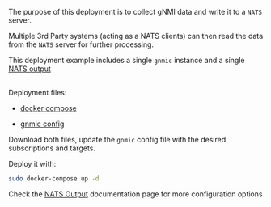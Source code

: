 The purpose of this deployment is to collect gNMI data and write it to a `NATS` server.

Multiple 3rd Party systems (acting as a NATS clients) can then read the data from the `NATS` server for further processing.

This deployment example includes a single `gnmic` instance and a single [NATS output](../../advanced/multi_outputs/nats_output.md)


<div class="mxgraph" style="max-width:100%;border:1px solid transparent;margin:0 auto; display:block;" data-mxgraph="{&quot;page&quot;:12,&quot;zoom&quot;:1.4,&quot;highlight&quot;:&quot;#0000ff&quot;,&quot;nav&quot;:true,&quot;check-visible-state&quot;:true,&quot;resize&quot;:true,&quot;url&quot;:&quot;https://raw.githubusercontent.com/karimra/gnmic/diagrams/diagrams/single_instance_nats.drawio&quot;}"></div>

<script type="text/javascript" src="https://cdn.jsdelivr.net/gh/hellt/drawio-js@main/embed2.js?&fetch=https%3A%2F%2Fraw.githubusercontent.com%2Fkarimra%2Fgnmic%2Fdiagrams%2Fsingle_instance_nats.drawio" async></script>

Deployment files:

- [docker compose](https://github.com/karimra/gnmic/blob/master/examples/deployments/1.single-instance/1.nats-output/docker-compose.yaml)

- [gnmic config](https://github.com/karimra/gnmic/blob/master/examples/deployments/1.single-instance/1.nats-output/gnmic1.yaml)

Download both files, update the `gnmic` config file with the desired subscriptions and targets.

Deploy it with:

```bash
sudo docker-compose up -d
```

Check the [NATS Output](../../advanced/multi_outputs/nats_output.md) documentation page for more configuration options